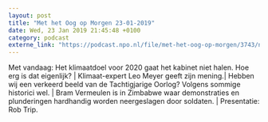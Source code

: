 ```yaml
---
layout: post
title: "Met het Oog op Morgen 23-01-2019"
date: Wed, 23 Jan 2019 21:45:48 +0100
category: podcast
externe_link: "https://podcast.npo.nl/file/met-het-oog-op-morgen/3743/nporadio1_met-het-oog-op-morgen_20190123_met-het-oog-op-morgen-23-01-2019_8DXKO9.mp3"
---
```


Met vandaag: Het klimaatdoel voor 2020 gaat het kabinet niet halen. Hoe erg is dat eigenlijk? | Klimaat-expert Leo Meyer geeft zijn mening.| Hebben wij een verkeerd beeld van de Tachtigjarige Oorlog? Volgens sommige historici wel. | Bram Vermeulen is in Zimbabwe waar demonstraties en plunderingen hardhandig worden neergeslagen door soldaten. | Presentatie: Rob Trip.
